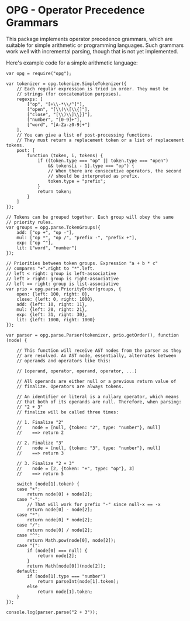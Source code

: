
OPG - Operator Precedence Grammars
==================================

This package implements operator precedence grammars, which are
suitable for simple arithmetic or programming languages. Such grammars
work well with incremental parsing, though that is not yet
implemented.

Here's example code for a simple arithmetic language:


    var opg = require("opg");
    
    var tokenizer = opg.tokenize.SimpleTokenizer({
        // Each regular expression is tried in order. They must be
        // strings (for concatenation purposes).
        regexps: [
            ["op", "[+\\-*\\/^]"],
            ["open", "[\\(\\[\\{]"],
            ["close", "[\\)\\]\\}]"],
            ["number", "[0-9]+"],
            ["word", "[A-Za-z0-9]+"]
        ],
        // You can give a list of post-processing functions.
        // They must return a replacement token or a list of replacement tokens.
        post: [
            function (token, i, tokens) {
                if ((token.type === "op" || token.type === "open")
                    && tokens[i - 1].type === "op") {
                    // When there are consecutive operators, the second
                    // should be interpreted as prefix.
                    token.type = "prefix";
                }
                return token;
            }
        ]
    });

    // Tokens can be grouped together. Each group will obey the same
    // priority rules.
    var groups = opg.parse.TokenGroups({
        add: ["op +", "op -"],
        mul: ["op *", "op /", "prefix -", "prefix +"],
        exp: ["op ^"],
        lit: ["word", "number"]
    });
    
    // Priorities between token groups. Expression "a + b * c"
    // compares "+".right to "*".left.
    // left < right: group is left-associative
    // left > right: group is right-associative
    // left == right: group is list-associative
    var prio = opg.parse.PriorityOrder(groups, {
        open: {left: 100, right: 0},
        close: {left: 0, right: 1000},
        add: {left: 10, right: 11},
        mul: {left: 20, right: 21},
        exp: {left: 31, right: 30},
        lit: {left: 1000, right: 1000}
    });
    
    var parser = opg.parse.Parser(tokenizer, prio.getOrder(), function (node) {
    
        // This function will receive AST nodes from the parser as they
        // are resolved. An AST node, essentially, alternates between
        // operands and operators like this:
    
        // [operand, operator, operand, operator, ...]
    
        // All operands are either null or a previous return value of
        // finalize. Operators are always tokens.
    
        // An identifier or literal is a nullary operator, which means
        // that both of its operands are null. Therefore, when parsing:
        // "2 + 3"
        // finalize will be called three times:
    
        // 1. Finalize "2"
        //    node = [null, {token: "2", type: "number"}, null]
        //    ==> return 2
    
        // 2. Finalize "3"
        //    node = [null, {token: "3", type: "number"}, null]
        //    ==> return 3
    
        // 3. Finalize "2 + 3"
        //    node = [2, {token: "+", type: "op"}, 3]
        //    ==> return 5
    
        switch (node[1].token) {
        case "+":
            return node[0] + node[2];
        case "-":
            // That will work for prefix "-" since null-x == -x
            return node[0] - node[2];
        case "*":
            return node[0] * node[2];
        case "/":
            return node[0] / node[2];
        case "^":
            return Math.pow(node[0], node[2]);
        case "(":
            if (node[0] === null) {
                return node[2];
            }
            return Math[node[0]](node[2]);
        default:
            if (node[1].type === "number")
                return parseInt(node[1].token);
            else
                return node[1].token;
        }
    });
    
    console.log(parser.parse("2 + 3"));
